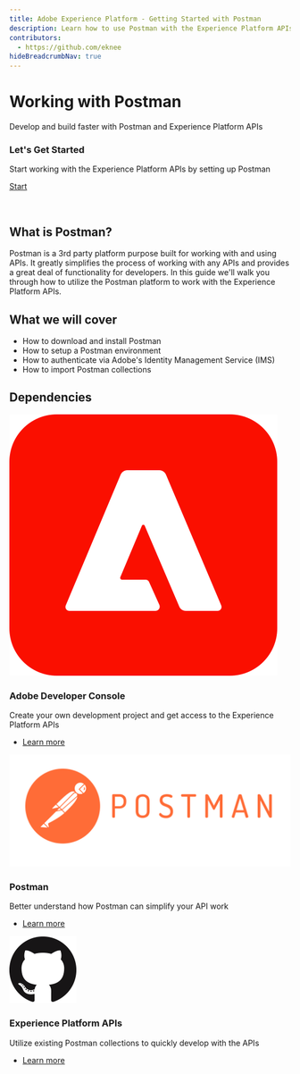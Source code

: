 ```yaml
---
title: Adobe Experience Platform - Getting Started with Postman
description: Learn how to use Postman with the Experience Platform APIs
contributors: 
  - https://github.com/eknee
hideBreadcrumbNav: true
---
```


<Hero slots="heading, text" background="rgb(50,50,50)"/>

<!--
![Postman](../images/postman-horizontal.svg)
-->

# Working with Postman

Develop and build faster with Postman and Experience Platform APIs

<AnnouncementBlock slots="heading, text, button" />

### Let's Get Started

Start working with the Experience Platform APIs by setting up Postman

[Start](../download-install/index.md)

<br/>

## What is Postman?

Postman is a 3rd party platform purpose built for working with and using APIs. It greatly simplifies the process of working with any APIs and provides a great deal of functionality for developers. In this guide we'll walk you through how to utilize the Postman platform to work with the Experience Platform APIs.

## What we will cover

- How to download and install Postman
- How to setup a Postman environment
- How to authenticate via Adobe's Identity Management Service (IMS)
- How to import Postman collections

## Dependencies

<!--
- Adobe Developer Console Project
- Postman (3rd Party Software)
- Experience Platform Postman Samples
  - Postman Environment File
  - Identity Management Service APIs
  - Experience Platform APIs

<br/>
<br/>
-->

<ProductCard slots="icon, heading, text, buttons" theme="light" width="33%" />

![Adobe Developer Console](../images/aec-logo.svg)

### Adobe Developer Console

Create your own development project and get access to the Experience Platform APIs

- [Learn more](../../dev-console/getting-started/index.md)

<ProductCard slots="icon, heading, text, buttons" theme="light" width="33%" />

![Postman](../images/postman-horizontal.svg)

### Postman

Better understand how Postman can simplify your API work

- [Learn more](https://www.postman.com/)

<ProductCard slots="icon, heading, text, buttons" theme="light" width="33%" />

![Adobe Developer Console](../images/GitHub-Mark-120px-plus.png)

### Experience Platform APIs

Utilize existing Postman collections to quickly develop with the APIs

- [Learn more](https://github.com/adobe/experience-platform-postman-samples)
